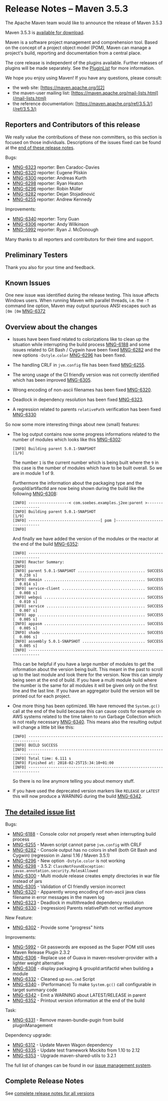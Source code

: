 <!-- 
 Licensed to the Apache Software Foundation (ASF) under one
 or more contributor license agreements.  See the NOTICE file
 distributed with this work for additional information
 regarding copyright ownership.  The ASF licenses this file
 to you under the Apache License, Version 2.0 (the
 "License"); you may not use this file except in compliance
 with the License.  You may obtain a copy of the License at

   http://www.apache.org/licenses/LICENSE-2.0

 Unless required by applicable law or agreed to in writing,
 software distributed under the License is distributed on an
 "AS IS" BASIS, WITHOUT WARRANTIES OR CONDITIONS OF ANY
 KIND, either express or implied.  See the License for the
 specific language governing permissions and limitations
 under the License.

 NOTE: For help with the syntax of this file, see:
 http://maven.apache.org/doxia/references/apt-format.html
-->

# Release Notes &#x2013; Maven 3.5.3

The Apache Maven team would like to announce the release of Maven 3.5.3

Maven 3.5.3 is [available for download][0].

Maven is a software project management and comprehension tool. Based on the concept of a project object model (POM), Maven can manage a project's build, reporting and documentation from a central place.

The core release is independent of the plugins available. Further releases of plugins will be made separately. See the [PluginList][1] for more information.

We hope you enjoy using Maven! If you have any questions, please consult:

- the web site: [https://maven.apache.org/][2]
- the maven-user mailing list: [https://maven.apache.org/mail-lists.html](/mail-lists.html)
- the reference documentation: [https://maven.apache.org/ref/3.5.3/](/ref/3.5.3/)

## Reporters and Contributors of this release

We really value the contributions of these non committers, so this section is focused on those individuals. Descriptions of the issues fixed can be found at the [end of these release notes](#Details).

Bugs:

- [MNG-6323] reporter: Ben Caradoc-Davies
- [MNG-6320] reporter: Eugene Pliskin
- [MNG-6300] reporter: Andreas Kurth
- [MNG-6298] reporter: Ryan Heaton
- [MNG-6296] reporter: Robin Müller
- [MNG-6282] reporter: Dejan Stojadinović
- [MNG-6255] reporter: Andrew Kennedy

Improvements:

- [MNG-6340] reporter: Tony Guan
- [MNG-6306] reporter: Andy Wilkinson
- [MNG-5992] reporter: Ryan J. McDonough

Many thanks to all reporters and contributors for their time and support.

## Preliminary Testers

Thank you also for your time and feedback.

## Known Issues

One new issue was identified during the release testing. This issue affects Windows users. When running Maven with parallel threads, i.e. the `-T` command line option, Maven may output spurious ANSI escapes such as `[0m [0m` [MNG-6372]

## Overview about the changes

- Issues have been fixed related to colorizations like to clean up the situation while interrupting the build process [MNG-6188] and some issues related to Git Bash / Cygwin have been fixed [MNG-6282] and the new options `-Dstyle.color` [MNG-6296] has been fixed.

- The handling CRLF in `jvm.config` file has been fixed [MNG-6255].

- The wrong usage of the CI friendly version was not correctly identified which has been improved [MNG-6305].

- Wrong encoding of non-ascii filenames has been fixed [MNG-6320].

- Deadlock in dependency resolution has been fixed [MNG-6323].

- A regression related to parents `relativePath` verification has been fixed [MNG-6330]

So now some more interesting things about new (small) features:

- The log output contains now some progress informations related to the number of modules which looks like this [MNG-6302]:

  ```
  [INFO] Building parent 5.0.1-SNAPSHOT                                     [1/9]
  ```

  The number `1` is the current number which is being built where the `9` in this case is the number of modules which have to be built overall. So we are in module 1 of 9.

  Furthermore the information about the packaging type and the groupId/artifactId are now being shown during the build like the following [MNG-6308]:

  ```
  [INFO] ------------------< com.soebes.examples.j2ee:parent >-------------------
  [INFO] Building parent 5.0.1-SNAPSHOT                                     [1/9]
  [INFO] --------------------------------[ pom ]---------------------------------
  [INFO]
  ```

  And finally we have added the version of the modules or the reactor at the end of the build [MNG-6352]:

  ```
  [INFO] ------------------------------------------------------------------------
  [INFO] Reactor Summary:
  [INFO]
  [INFO] parent 5.0.1-SNAPSHOT .............................. SUCCESS [  0.238 s]
  [INFO] domain ............................................. SUCCESS [  0.014 s]
  [INFO] service-client ..................................... SUCCESS [  0.008 s]
  [INFO] webgui ............................................. SUCCESS [  0.010 s]
  [INFO] service ............................................ SUCCESS [  0.007 s]
  [INFO] app ................................................ SUCCESS [  0.005 s]
  [INFO] appasm ............................................. SUCCESS [  0.005 s]
  [INFO] shade .............................................. SUCCESS [  0.006 s]
  [INFO] assembly 5.0.1-SNAPSHOT ............................ SUCCESS [  0.005 s]
  [INFO] ------------------------------------------------------------------------
  ```

  This can be helpful if you have a large number of modules to get the information about the version being built. This meant in the past to scroll up to the last module and look there for the version. Now this can simply being seen at the end of build. If you have a multi module build where the number is the same for all modules it will be given only on the first line and the last line. If you have an aggregator build the version will be printed out for each project.

- One more thing has been optimized. We have removed the `System.gc()` call at the end of the build because this can cause costs for example on AWS systems related to the time taken to run Garbage Collection which is not really necessary [MNG-6340]. This means also the resulting output will change a little bit like this:

  ```
  [INFO] ------------------------------------------------------------------------
  [INFO] BUILD SUCCESS
  [INFO] ------------------------------------------------------------------------
  [INFO] Total time: 6.111 s
  [INFO] Finished at: 2018-02-25T15:34:10+01:00
  [INFO] ------------------------------------------------------------------------
  ```

  So there is no line anymore telling you about memory stuff.

- If you have used the deprecated version markers like `RELEASE` or `LATEST` this will now produce a WARNING during the build [MNG-6342].

## [The detailed issue list](#Details)

Bugs:

- [MNG-6188] - Console color not properly reset when interrupting build process
- [MNG-6255] - Maven script cannot parse `jvm.config` with CRLF
- [MNG-6282] - Console output has no colors in shell (both Git Bash and Cygwin) (regression in Jansi 1.16 / Maven 3.5.1)
- [MNG-6296] - New option `-Dstyle.color` is not working
- [MNG-6298] - 3.5.2: `ClassNotFoundException: javax.annotation.security.RolesAllowed`
- [MNG-6300] - Multi module release creates empty directories in war file instead of jars
- [MNG-6305] - Validation of CI friendly version incorrect
- [MNG-6320] - Apparently wrong encoding of non-ascii java class filename in error messages in the maven log
- [MNG-6323] - Deadlock in multithreaded dependency resolution
- [MNG-6330] - (regression) Parents relativePath not verified anymore

New Feature:

- [MNG-6302] - Provide some "progress" hints

Improvements:

- [MNG-5992] - Git passwords are exposed as the Super POM still uses Maven Release Plugin 2.3.2
- [MNG-6306] - Replace use of Guava in maven-resolver-provider with a lighter weight alternative
- [MNG-6308] - display packaging & groupId:artifactId when building a module
- [MNG-6332] - Cleaned up `mvn.cmd` Script
- [MNG-6340] - (Performance) To make `System.gc()` call configurable in target summary code
- [MNG-6342] - Emit a WARNING about LATEST/RELEASE in parent
- [MNG-6352] - Printout version information at the end of the build

Task:

- [MNG-6331] - Remove maven-bundle-pugin from build pluginManagement

Dependency upgrade:

- [MNG-6312] - Update Maven Wagon dependency
- [MNG-6335] - Update test framework Mockito from 1.10 to 2.12
- [MNG-6353] - Upgrade maven-shared-utils to 3.2.1

The full list of changes can be found in our [issue management system](https://issues.apache.org/jira/secure/ReleaseNote.jspa?projectId=12316922&version=12341428).

## Complete Release Notes

See [complete release notes for all versions][5]

[0]: ../../download.html
[1]: ../../plugins/index.html
[2]: https://maven.apache.org/
[4]: https://issues.apache.org/jira/secure/ReleaseNote.jspa?projectId=12316922&amp;version=12341428
[5]: ../../docs/history.html
[mng-5992]: https://issues.apache.org/jira/browse/MNG-5992
[mng-6188]: https://issues.apache.org/jira/browse/MNG-6188
[mng-6255]: https://issues.apache.org/jira/browse/MNG-6255
[mng-6282]: https://issues.apache.org/jira/browse/MNG-6282
[mng-6296]: https://issues.apache.org/jira/browse/MNG-6296
[mng-6298]: https://issues.apache.org/jira/browse/MNG-6298
[mng-6300]: https://issues.apache.org/jira/browse/MNG-6300
[mng-6302]: https://issues.apache.org/jira/browse/MNG-6302
[mng-6305]: https://issues.apache.org/jira/browse/MNG-6305
[mng-6306]: https://issues.apache.org/jira/browse/MNG-6306
[mng-6308]: https://issues.apache.org/jira/browse/MNG-6308
[mng-6312]: https://issues.apache.org/jira/browse/MNG-6312
[mng-6320]: https://issues.apache.org/jira/browse/MNG-6320
[mng-6323]: https://issues.apache.org/jira/browse/MNG-6323
[mng-6330]: https://issues.apache.org/jira/browse/MNG-6330
[mng-6331]: https://issues.apache.org/jira/browse/MNG-6331
[mng-6332]: https://issues.apache.org/jira/browse/MNG-6332
[mng-6335]: https://issues.apache.org/jira/browse/MNG-6335
[mng-6340]: https://issues.apache.org/jira/browse/MNG-6340
[mng-6342]: https://issues.apache.org/jira/browse/MNG-6342
[mng-6352]: https://issues.apache.org/jira/browse/MNG-6352
[mng-6353]: https://issues.apache.org/jira/browse/MNG-6353
[mng-6372]: https://issues.apache.org/jira/browse/MNG-6372
